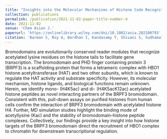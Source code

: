 ```yaml
---
title: "Insights into the Molecular Mechanisms of Histone Code Recognition by the BRPF3 Bromodomain"
collection: publications
permalink: /publication/2021-11-02-paper-title-number-4
date: 2021-11-02
venue: 'Chem Asian J.'
paperurl: 'https://onlinelibrary.wiley.com/doi/10.1002/asia.202100793'
citation: 'Barman S, Roy A, Bardhan I, Kandasamy T, Shivani S, Sudhamalla B.Insights into the Molecular Mechanisms of Histone Code Recognition by the BRPF3 Bromodomain. Chem Asian J. 2021 Nov 2;16(21):3404-3412.'
---
```


Bromodomains are evolutionarily conserved reader modules that recognize acetylated lysine residues on the histone tails to facilitate gene transcription. The bromodomain and PHD finger containing protein 3 (BRPF3) is a scaffolding protein that forms a tetrameric complex with HBO1 histone acetyltransferase (HAT) and two other subunits, which is known to regulate the HAT activity and substrate specificity. However, its molecular mechanism, histone ligands, and biological functions remain unknown. Herein, we identify mono- (H4K5ac) and di- (H4K5acK12ac) acetylated histone peptides as novel interacting partners of the BRPF3 bromodomain. Consistent with this, pull-down assays on purified histones from human cells confirm the interaction of BRPF3 bromodomain with acetylated histone H4. Further, MD simulation studies highlight the binding mode of acetyllysine (Kac) and the stability of bromodomain-histone peptide complexes. Collectively, our findings provide a key insight into how histone targets of the BRPF3 bromodomain direct the recruitment of HBO1 complex to chromatin for downstream transcriptional regulation.
